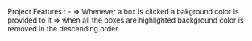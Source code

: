 Project Features : -
=> Whenever a box is clicked a bakground color is provided to it
=> when all the boxes are highlighted background color is removed in the descending order